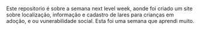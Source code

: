 Este repositorio é sobre a semana next level week, aonde foi criado um site sobre localização, informação e cadastro de lares para crianças em adoção, e ou vunerabilidade social. Esta foi uma semana que aprendi muito.